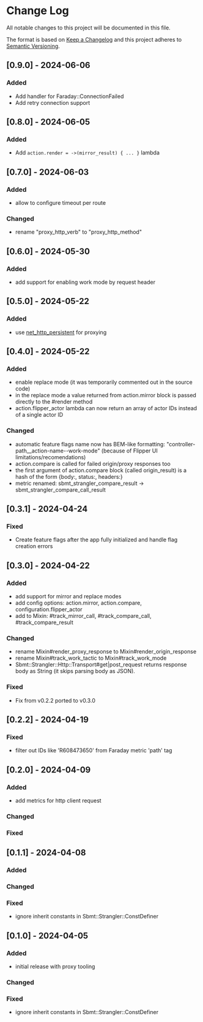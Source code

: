 # Change Log

All notable changes to this project will be documented in this file.

The format is based on [Keep a Changelog](http://keepachangelog.com/)
and this project adheres to [Semantic Versioning](http://semver.org/).

## [0.9.0] - 2024-06-06

### Added
- Add handler for Faraday::ConnectionFailed
- Add retry connection support

## [0.8.0] - 2024-06-05

### Added
- Add `action.render = ->(mirror_result) { ... }` lambda

## [0.7.0] - 2024-06-03

### Added
- allow to configure timeout per route

### Changed
- rename "proxy_http_verb" to "proxy_http_method"

## [0.6.0] - 2024-05-30

### Added
- add support for enabling work mode by request header

## [0.5.0] - 2024-05-22

### Added
- use [net_http_persistent](https://github.com/lostisland/faraday-net_http_persistent) for proxying

## [0.4.0] - 2024-05-22

### Added
- enable replace mode (it was temporarily commented out in the source code)
- in the replace mode a value returned from action.mirror block is passed directly to the #render method
- action.flipper_actor lambda can now return an array of actor IDs instead of a single actor ID

### Changed
- automatic feature flags name now has BEM-like formatting: "controller-path__action-name--work-mode" (because of Flipper UI limitations/recomendations)
- action.compare is called for failed origin/proxy responses too
- the first argument of action.compare block (called origin_result) is a hash of the form {body:, status:, headers:}
- metric renamed: sbmt_strangler_compare_result -> sbmt_strangler_compare_call_result

## [0.3.1] - 2024-04-24

### Fixed
- Create feature flags after the app fully initialized and handle flag creation errors

## [0.3.0] - 2024-04-22

### Added
- add support for mirror and replace modes
- add config options: action.mirror, action.compare, configuration.flipper_actor
- add to Mixin: #track_mirror_call, #track_compare_call, #track_compare_result

### Changed
- rename Mixin#render_proxy_response to Mixin#render_origin_response
- rename Mixin#track_work_tactic to Mixin#track_work_mode
- Sbmt::Strangler::Http::Transport#get|post_request returns response body as String (it skips parsing body as JSON).

### Fixed
- Fix from v0.2.2 ported to v0.3.0

## [0.2.2] - 2024-04-19

### Fixed
- filter out IDs like 'R608473650' from Faraday metric 'path' tag

## [0.2.0] - 2024-04-09

### Added
- add metrics for http client request

### Changed

### Fixed

## [0.1.1] - 2024-04-08

### Added

### Changed

### Fixed
- ignore inherit constants in Sbmt::Strangler::ConstDefiner

## [0.1.0] - 2024-04-05

### Added
- initial release with proxy tooling

### Changed

### Fixed
- ignore inherit constants in Sbmt::Strangler::ConstDefiner
